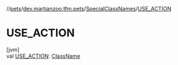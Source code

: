 //[pets](../../../index.md)/[dev.martianzoo.tfm.pets](../index.md)/[SpecialClassNames](index.md)/[USE_ACTION](-u-s-e_-a-c-t-i-o-n.md)

# USE_ACTION

[jvm]\
val [USE_ACTION](-u-s-e_-a-c-t-i-o-n.md): [ClassName](../../dev.martianzoo.tfm.pets.ast/-class-name/index.md)
